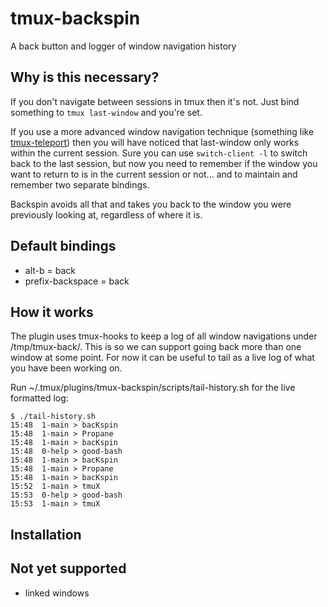 # tmux-backspin

A back button and logger of window navigation history

## Why is this necessary?

If you don't navigate between sessions in tmux then it's not. Just bind something to `tmux last-window` and you're set.

If you use a more advanced window navigation technique (something like [tmux-teleport](https://github.com/sturob/tmux-teleport)) then you will have noticed that last-window only works within the current session. Sure you can use `switch-client -l` to switch back to the last session, but now you need to remember if the window you want to return to is in the current session or not... and to maintain and remember two separate bindings.

Backspin avoids all that and takes you back to the window you were previously looking at, regardless of where it is.

## Default bindings

- alt-b = back
- prefix-backspace = back

## How it works

The plugin uses tmux-hooks to keep a log of all window navigations under /tmp/tmux-back/. This is so we can support going back more than one window at some point. For now it can be useful to tail as a live log of what you have been working on.

Run ~/.tmux/plugins/tmux-backspin/scripts/tail-history.sh for the live formatted log:

	$ ./tail-history.sh
	15:48  1-main > bacKspin
	15:48  1-main > Propane
	15:48  1-main > bacKspin
	15:48  0-help > good-bash
	15:48  1-main > bacKspin
	15:48  1-main > Propane
	15:48  1-main > bacKspin
	15:52  1-main > tmuX
	15:53  0-help > good-bash
	15:53  1-main > tmuX


## Installation


## Not yet supported

- linked windows

